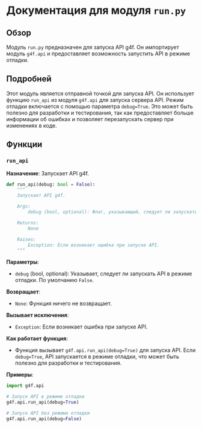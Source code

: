 # Документация для модуля `run.py`

## Обзор

Модуль `run.py` предназначен для запуска API g4f. Он импортирует модуль `g4f.api` и предоставляет возможность запустить API в режиме отладки.

## Подробней

Этот модуль является отправной точкой для запуска API. Он использует функцию `run_api` из модуля `g4f.api` для запуска сервера API. Режим отладки включается с помощью параметра `debug=True`. Это может быть полезно для разработки и тестирования, так как предоставляет больше информации об ошибках и позволяет перезапускать сервер при изменениях в коде.

## Функции

### `run_api`

**Назначение**: Запускает API g4f.

```python
def run_api(debug: bool = False):
    """
    Запускает API g4f.

    Args:
        debug (bool, optional): Флаг, указывающий, следует ли запускать API в режиме отладки. По умолчанию False.

    Returns:
        None

    Raises:
        Exception: Если возникает ошибка при запуске API.
    """
```

**Параметры**:
- `debug` (bool, optional): Указывает, следует ли запускать API в режиме отладки. По умолчанию `False`.

**Возвращает**:
- `None`: Функция ничего не возвращает.

**Вызывает исключения**:
- `Exception`: Если возникает ошибка при запуске API.

**Как работает функция**:
- Функция вызывает `g4f.api.run_api(debug=True)` для запуска API. Если `debug=True`, API запускается в режиме отладки, что может быть полезно для разработки и тестирования.

**Примеры**:

```python
import g4f.api

# Запуск API в режиме отладки
g4f.api.run_api(debug=True)

# Запуск API без режима отладки
g4f.api.run_api(debug=False)